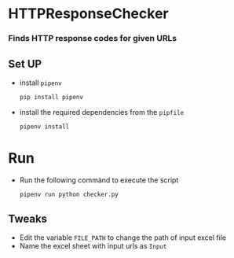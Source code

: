 # HTTPResponseChecker
### Finds HTTP response codes for given URLs

## Set UP
- install `pipenv`
    ```sh
    pip install pipenv
    ```
- install the required dependencies from the `pipfile`
    ```sh
    pipenv install
    ```

# Run
- Run the following command to execute the script
    ```sh
    pipenv run python checker.py
    ```

## Tweaks
- Edit the variable `FILE_PATH` to change the path of input excel file
- Name the excel sheet with input urls as `Input`


